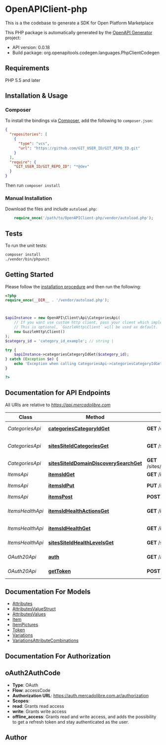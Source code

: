 # OpenAPIClient-php

This is a the codebase to generate a SDK for Open Platform Marketplace

This PHP package is automatically generated by the [OpenAPI Generator](https://openapi-generator.tech) project:

- API version: 0.0.18
- Build package: org.openapitools.codegen.languages.PhpClientCodegen

## Requirements

PHP 5.5 and later

## Installation & Usage

### Composer

To install the bindings via [Composer](http://getcomposer.org/), add the following to `composer.json`:

```json
{
  "repositories": [
    {
      "type": "vcs",
      "url": "https://github.com/GIT_USER_ID/GIT_REPO_ID.git"
    }
  ],
  "require": {
    "GIT_USER_ID/GIT_REPO_ID": "*@dev"
  }
}
```

Then run `composer install`

### Manual Installation

Download the files and include `autoload.php`:

```php
    require_once('/path/to/OpenAPIClient-php/vendor/autoload.php');
```

## Tests

To run the unit tests:

```bash
composer install
./vendor/bin/phpunit
```

## Getting Started

Please follow the [installation procedure](#installation--usage) and then run the following:

```php
<?php
require_once(__DIR__ . '/vendor/autoload.php');



$apiInstance = new OpenAPI\Client\Api\CategoriesApi(
    // If you want use custom http client, pass your client which implements `GuzzleHttp\ClientInterface`.
    // This is optional, `GuzzleHttp\Client` will be used as default.
    new GuzzleHttp\Client()
);
$category_id = 'category_id_example'; // string | 

try {
    $apiInstance->categoriesCategoryIdGet($category_id);
} catch (Exception $e) {
    echo 'Exception when calling CategoriesApi->categoriesCategoryIdGet: ', $e->getMessage(), PHP_EOL;
}

?>
```

## Documentation for API Endpoints

All URIs are relative to *https://api.mercadolibre.com*

Class | Method | HTTP request | Description
------------ | ------------- | ------------- | -------------
*CategoriesApi* | [**categoriesCategoryIdGet**](docs/Api/CategoriesApi.md#categoriescategoryidget) | **GET** /categories/{category_id} | Return by category.
*CategoriesApi* | [**sitesSiteIdCategoriesGet**](docs/Api/CategoriesApi.md#sitessiteidcategoriesget) | **GET** /sites/{site_id}/categories | Return a categories by site.
*CategoriesApi* | [**sitesSiteIdDomainDiscoverySearchGet**](docs/Api/CategoriesApi.md#sitessiteiddomaindiscoverysearchget) | **GET** /sites/{site_id}/domain_discovery/search | Predictor
*ItemsApi* | [**itemsIdGet**](docs/Api/ItemsApi.md#itemsidget) | **GET** /items/{id} | Return a Item.
*ItemsApi* | [**itemsIdPut**](docs/Api/ItemsApi.md#itemsidput) | **PUT** /items/{id} | Update a Item.
*ItemsApi* | [**itemsPost**](docs/Api/ItemsApi.md#itemspost) | **POST** /items | Create a Item.
*ItemsHealthApi* | [**itemsIdHealthActionsGet**](docs/Api/ItemsHealthApi.md#itemsidhealthactionsget) | **GET** /items/{id}/health/actions | Return item health actions by id.
*ItemsHealthApi* | [**itemsIdHealthGet**](docs/Api/ItemsHealthApi.md#itemsidhealthget) | **GET** /items/{id}/health | Return health by id.
*ItemsHealthApi* | [**sitesSiteIdHealthLevelsGet**](docs/Api/ItemsHealthApi.md#sitessiteidhealthlevelsget) | **GET** /sites/{site_id}/health_levels | Return health levels.
*OAuth20Api* | [**auth**](docs/Api/OAuth20Api.md#auth) | **GET** /authorization | Authentication Endpoint
*OAuth20Api* | [**getToken**](docs/Api/OAuth20Api.md#gettoken) | **POST** /oauth/token | Request Access Token


## Documentation For Models

 - [Attributes](docs/Model/Attributes.md)
 - [AttributesValueStruct](docs/Model/AttributesValueStruct.md)
 - [AttributesValues](docs/Model/AttributesValues.md)
 - [Item](docs/Model/Item.md)
 - [ItemPictures](docs/Model/ItemPictures.md)
 - [Token](docs/Model/Token.md)
 - [Variations](docs/Model/Variations.md)
 - [VariationsAttributeCombinations](docs/Model/VariationsAttributeCombinations.md)


## Documentation For Authorization



## oAuth2AuthCode


- **Type**: OAuth
- **Flow**: accessCode
- **Authorization URL**: https://auth.mercadolibre.com.ar/authorization
- **Scopes**: 
- **read**: Grants read access
- **write**: Grants write access
- **offline_access**: Grants read and write access, and adds the possibility to get a refresh token and stay authenticated as the user.


## Author



